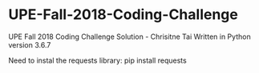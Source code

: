 # UPE-Fall-2018-Coding-Challenge
UPE Fall 2018 Coding Challenge Solution - Chrisitne Tai
Written in Python version 3.6.7

Need to instal the requests library:
pip install requests
